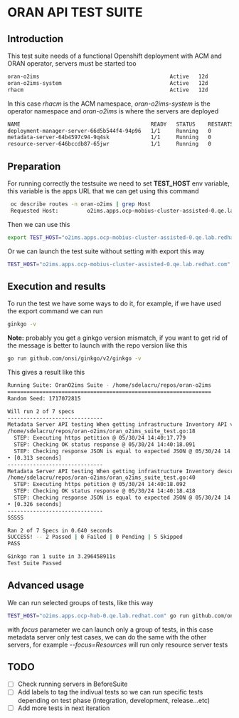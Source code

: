 # ORAN API TEST SUITE
## Introduction

This test suite needs of a functional Openshift deployment with ACM and ORAN operator, servers must be started too

```bash
oran-o2ims                                         Active   12d
oran-o2ims-system                                  Active   12d
rhacm                                              Active   12d
```

In this case *rhacm* is the ACM namespace, *oran-o2ims-system* is the operator namespace and *oran-o2ims* is where the servers are deployed

```bash
NAME                                         READY   STATUS    RESTARTS   AGE
deployment-manager-server-66d5b544f4-94p96   1/1     Running   0          12d
metadata-server-64b4597c94-9q4sk             1/1     Running   0          12d
resource-server-646bccdb87-65jwr             1/1     Running   0          12d
```

## Preparation

For running correctly the testsuite we need to set  **TEST_HOST** env variable, this variable is the apps URL that we can get using this command

```bash
 oc describe routes -n oran-o2ims | grep Host
 Requested Host:         o2ims.apps.ocp-mobius-cluster-assisted-0.qe.lab.redhat.com
```

Then we can use this
```bash
export TEST_HOST="o2ims.apps.ocp-mobius-cluster-assisted-0.qe.lab.redhat.com"
```

Or we can launch the test suite without setting with export this way

```bash
TEST_HOST="o2ims.apps.ocp-mobius-cluster-assisted-0.qe.lab.redhat.com" go run github.com/onsi/ginkgo/v2/ginkgo -v
```

## Execution and results

To run the test we have some ways to do it, for example, if we have used the export command we can run

```bash
ginkgo -v
```
**Note:** probably you get a ginkgo version mismatch, if you want to get rid of the message is better to launch with the repo version like this

```bash
go run github.com/onsi/ginkgo/v2/ginkgo -v
```

This gives a result like this

```bash
Running Suite: OranO2ims Suite - /home/sdelacru/repos/oran-o2ims
================================================================
Random Seed: 1717072815

Will run 2 of 7 specs
------------------------------
Metadata Server API testing When getting infrastructure Inventory API version should return OK in the response and json response should match reference json
/home/sdelacru/repos/oran-o2ims/oran_o2ims_suite_test.go:18
  STEP: Executing https petition @ 05/30/24 14:40:17.779
  STEP: Checking OK status response @ 05/30/24 14:40:18.091
  STEP: Checking response JSON is equal to expected JSON @ 05/30/24 14:40:18.092
• [0.313 seconds]
------------------------------
Metadata Server API testing When getting infrastructure Inventory description should return OK in the response and json response should match reference json
/home/sdelacru/repos/oran-o2ims/oran_o2ims_suite_test.go:40
  STEP: Executing https petition @ 05/30/24 14:40:18.092
  STEP: Checking OK status response @ 05/30/24 14:40:18.418
  STEP: Checking response JSON is equal to expected JSON @ 05/30/24 14:40:18.418
• [0.326 seconds]
------------------------------
SSSSS

Ran 2 of 7 Specs in 0.640 seconds
SUCCESS! -- 2 Passed | 0 Failed | 0 Pending | 5 Skipped
PASS

Ginkgo ran 1 suite in 3.296458911s
Test Suite Passed
```

## Advanced usage
We can run selected groups of tests, like this way

```bash
TEST_HOST="o2ims.apps.ocp-hub-0.qe.lab.redhat.com" go run github.com/onsi/ginkgo/v2/ginkgo --focus=Metadata -v
```
with *focus* parameter we can launch only a group of tests, in this case metadata server only test cases, we can do the same with the other servers, for example *--focus=Resources* will run only resource server tests


## TODO

-[ ] Check running servers in BeforeSuite
-[ ] Add labels to tag the indivual tests so we can run specific tests depending on test phase (integration, development, release...etc)
-[ ] Add more tests in next iteration
